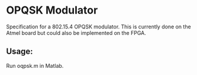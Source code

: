 # OPQSK Modulator
Specification for a 802.15.4 OPQSK modulator. This is currently done on the Atmel board but could also be implemented on the FPGA.

## Usage:
Run oqpsk.m in Matlab.
